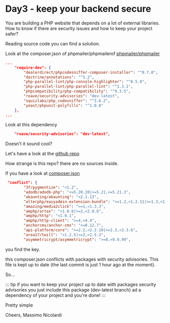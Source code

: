 # Day3 - keep your backend secure 

You are building a PHP website that depends on a lot of external libraries. How to know if there are security issues and how to keep your project safer?

Reading source code you can find a solution.

Look at the composer.json of phpmailer/phpmailerof [phpmailer/phpmailer](https://github.com/PHPMailer/PHPMailer/blob/master/composer.json)
``` json
...
    "require-dev": {
        "dealerdirect/phpcodesniffer-composer-installer": "^0.7.0",
        "doctrine/annotations": "^1.2",
        "php-parallel-lint/php-console-highlighter": "^0.5.0",
        "php-parallel-lint/php-parallel-lint": "^1.3.1",
        "phpcompatibility/php-compatibility": "^9.3.5",
        "roave/security-advisories": "dev-latest",
        "squizlabs/php_codesniffer": "^3.6.2",
        "yoast/phpunit-polyfills": "^1.0.0"
    },
...

```

Look at this dependency 

```json 
    "roave/security-advisories": "dev-latest",
```

Doesn't it sound cool?

Let's have a look at the [github repo](https://github.com/Roave/SecurityAdvisories) 

How strange is this repo?  there are no sources inside.

If you have a look at [composer.json](https://github.com/Roave/SecurityAdvisories/blob/latest/composer.json)

```json
 "conflict": {
        "3f/pygmentize": "<1.2",
        "adodb/adodb-php": "<=5.20.20|>=5.21,<=5.21.3",
        "akaunting/akaunting": "<2.1.13",
        "alterphp/easyadmin-extension-bundle": ">=1.2,<1.2.11|>=1.3,<1.3.1",
        "amazing/media2click": ">=1,<1.3.3",
        "amphp/artax": "<1.0.6|>=2,<2.0.6",
        "amphp/http": "<1.0.1",
        "amphp/http-client": ">=4,<4.4",
        "anchorcms/anchor-cms": "<=0.12.7",
        "api-platform/core": ">=2.2,<2.2.10|>=2.3,<2.3.6",
        "area17/twill": "<1.2.5|>=2,<2.5.3",
        "asymmetricrypt/asymmetricrypt": ">=0,<9.9.99",
```

you find the key.

this composer.json conflicts with packages with security advisories.
This file is kept up to date (the last commit is just 1 hour ago at the moment).

So... 

::: tip
if you want to keep your project up to date with packages security advisories you just include this package (dev-latest branch) ad a dependency of your project and you're done!
:::

Pretty simple

Cheers,
Massimo Nicolardi
